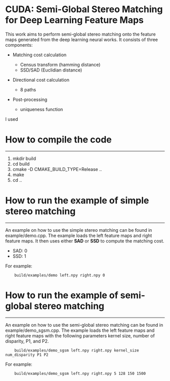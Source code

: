 # CUDA: Semi-Global Stereo Matching for Deep Learning Feature Maps
This work aims to perform semi-global stereo matching onto the feature maps generated from the deep learning neural works.
It consists of three components:
* Matching cost calculation
  * Census transform (hamming distance)
  * SSD/SAD (Euclidian distance)

* Directional cost calculation

  * 8 paths

* Post-processing

  * uniqueness function

I used

# How to compile the code
-----------------------
1. mkdir build
2. cd build
3. cmake -D CMAKE_BUILD_TYPE=Release ..
4. make
5. cd ..


# How to run the example of simple stereo matching
----------------------
An example on how to use the simple stereo matching can be found in
example/demo.cpp. The example loads the left feature maps and right feature maps.
It then uses either **SAD** or **SSD** to compute the matching cost.

- SAD: 0
- SSD: 1

For example:
```
    build/examples/demo left.npy right.npy 0
```


# How to run the example of semi-global stereo matching
----------------------
An example on how to use the semi-global stereo matching can be found in
example/demo_sgsm.cpp. The example loads the left feature maps and right feature maps 
with the following parameters kernel size, number of disparity, P1, and P2.
```
    build/examples/demo_sgsm left.npy right.npy kernel_size num_disparity P1 P2

```

For example:
```
    build/examples/demo_sgsm left.npy right.npy 5 128 150 1500
```

